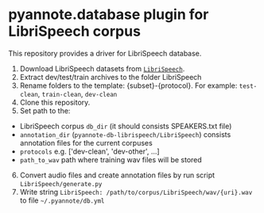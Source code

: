 # pyannote.database plugin for LibriSpeech corpus

This repository provides a driver for LibriSpeech database.


1. Download LibriSpeech datasets from [`LibriSpeech`](http://www.openslr.org/12/).
2. Extract dev/test/train archives to the folder LibriSpeech
3. Rename folders to the template: {subset}-{protocol}. For example: `test-clean`, `train-clean`, `dev-clean`
4. Clone this repository.
5. Set path to the:
- LibriSpeech corpus `db_dir` (it should consists SPEAKERS.txt file) 
- `annotation_dir` (`pyannote-db-librispeech/LibriSpeech`) consists annotation files for the current corpuses
- `protocols` e.g. ['dev-clean', 'dev-other', ...]
- `path_to_wav` path where training wav files will be stored
6. Convert audio files and create annotation files by run script `LibriSpeech/generate.py`
7. Write string `LibriSpeech: /path/to/corpus/LibriSpeech/wav/{uri}.wav` to file ` ~/.pyannote/db.yml `
